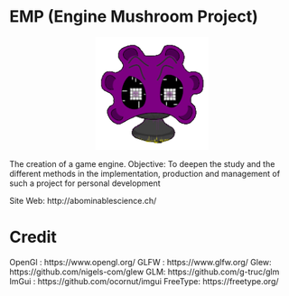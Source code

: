 # EMP (Engine Mushroom Project)
<p align="center">
  <img src="https://github.com/AbominableSandwish/EMP/blob/main/data/NewLogoPixelColoredx192v2.png" width="200" height="200"/>
</p>
<p>The creation of a game engine. Objective: To deepen the study and the different methods in the implementation, production and management of such a project for personal  development</p>
<p>Site Web: http://abominablescience.ch/</p>

<h1>Credit</h1>
OpenGl : https://www.opengl.org/
GLFW : https://www.glfw.org/
Glew: https://github.com/nigels-com/glew
GLM: https://github.com/g-truc/glm
ImGui : https://github.com/ocornut/imgui
FreeType: https://freetype.org/
